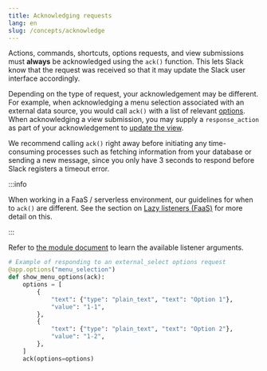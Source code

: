 ```yaml
---
title: Acknowledging requests
lang: en
slug: /concepts/acknowledge
---
```


Actions, commands, shortcuts, options requests, and view submissions must **always** be acknowledged using the `ack()` function. This lets Slack know that the request was received so that it may update the Slack user interface accordingly.

Depending on the type of request, your acknowledgement may be different. For example, when acknowledging a menu selection associated with an external data source, you would call `ack()` with a list of relevant [options](https://api.slack.com/reference/block-kit/composition-objects#option). When acknowledging a view submission, you may supply a `response_action` as part of your acknowledgement to [update the view](/concepts/view_submissions). 

We recommend calling `ack()` right away before initiating any time-consuming processes such as fetching information from your database or sending a new message, since you only have 3 seconds to respond before Slack registers a timeout error.

:::info 

When working in a FaaS / serverless environment, our guidelines for when to `ack()` are different. See the section on [Lazy listeners (FaaS)](/concepts/lazy-listeners) for more detail on this.  

:::

Refer to [the module document](https://tools.slack.dev/bolt-python/api-docs/slack_bolt/kwargs_injection/args.html) to learn the available listener arguments.
```python
# Example of responding to an external_select options request
@app.options("menu_selection")
def show_menu_options(ack):
    options = [
        {
            "text": {"type": "plain_text", "text": "Option 1"},
            "value": "1-1",
        },
        {
            "text": {"type": "plain_text", "text": "Option 2"},
            "value": "1-2",
        },
    ]
    ack(options=options)
```
